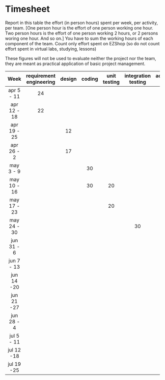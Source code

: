 # Timesheet

Report in this table the effort (in person hours) spent per week, per activity, per team. 
[One person hour is the effort of one person working one hour.
Two person hours is the effort of one person working 2 hours, or 2 persons woring one hour. And so on.]
You have to sum the working hours of each component of the team.
Count only effort spent on EZShop (so do not count effort spent in virtual labs, studying, lessons)

These figures will not be used to evaluate neither the project nor the team, they are meant as practical application of basic project management.

| Week | requirement engineering | design | coding | unit testing | integration testing | acceptance testing | management | git maven |
|:-----------:|:--------:|:-----------:|:-----------:|:----------:|:------------:|:---------------:|:-------------:|:--------------:|
| apr 5 - 11 | 24 | | | | | | | 1 |
| apr 12 - 18| 22 | | | | | | | |
| apr 19 - 25| | 12 | | | | | | |
| apr 26 - 2 | | 17 | | | | | | |
| may 3 - 9  | |  | 30 | | | | | |
| may 10 - 16| |  | 30 | 20 | | | | |
| may 17 - 23| | | | 20 | | | | |
| may 24 - 30| | | | | 30 | | | |
| jun 31 - 6 | | | | | | 14 | | |
| jun 7 - 13 | | | | | | | | |
| jun 14 -20 | | | | | | | | |
| jun 21 -27 | | | | | | | | |
| jun 28 - 4 | | | | | | | | |
| jul 5 - 11 | | | | | | | | |
| jul 12 -18 | | | | | | | | |
| jul 19 -25 | | | | | | | | |

